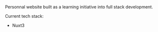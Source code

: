Personnal website built as a learning initiative into full stack development.

Current tech stack:
- Nuxt3